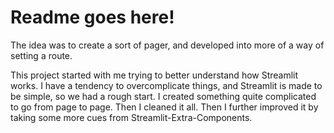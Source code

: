 # Readme goes here!


The idea was to create a sort of pager, and developed into more of a way of setting a route.

This project started with me trying to better understand how Streamlit works.
I have a tendency to overcomplicate things, and Streamlit is made to be simple, so we had a rough start.
I created something quite complicated to go from page to page.
Then I cleaned it all.
Then I further improved it by taking some more cues from Streamlit-Extra-Components.



